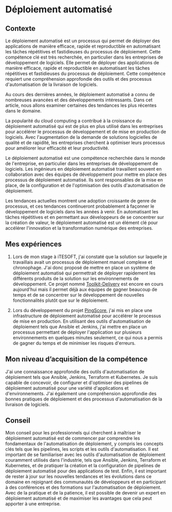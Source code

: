 # Déploiement automatisé

## Contexte

Le déploiement automatisé est un processus qui permet de déployer des applications de manière efficace, rapide et
reproductible en automatisant les tâches répétitives et fastidieuses du processus de déploiement. Cette compétence clé
est très recherchée, en particulier dans les entreprises de développement de logiciels. Elle permet de déployer des
applications de manière efficace, rapide et reproductible en automatisant les tâches répétitives et fastidieuses du
processus de déploiement. Cette compétence requiert une compréhension approfondie des outils et des processus
d'automatisation de la livraison de logiciels.

Au cours des dernières années, le déploiement automatisé a connu de nombreuses avancées et des développements
intéressants. Dans cet article, nous allons examiner certaines des tendances les plus récentes dans le domaine.

La popularité du cloud computing a contribué à la croissance du déploiement automatisé qui est de plus en plus utilisé
dans les entreprises pour accélérer le processus de développement et de mise en production de logiciels. Avec
l'augmentation de la demande de solutions logicielles de qualité et de rapidité, les entreprises cherchent à optimiser
leurs processus pour améliorer leur efficacité et leur productivité.

Le déploiement automatisé est une compétence recherchée dans le monde de l'entreprise, en particulier dans les
entreprises de développement de logiciels. Les ingénieurs en déploiement automatisé travaillent souvent en collaboration
avec des équipes de développement pour mettre en place des processus de déploiement automatisé. Ils sont responsables de
la mise en place, de la configuration et de l'optimisation des outils d'automatisation de déploiement.

Les tendances actuelles montrent une adoption croissante de genre de processus, et ces tendances continueront
probablement à façonner le développement de logiciels dans les années à venir. En automatisant les tâches répétitives et
en permettant aux développeurs de se concentrer sur la création de valeur, le déploiement automatisé est un élément clé
pour accélérer l'innovation et la transformation numérique des entreprises.

## Mes expériences

1. Lors de mon stage à iTESOFT, j'ai constaté que la solution sur laquelle je travaillais avait un processus de
   déploiement manuel complexe et chronophage. J'ai donc proposé de mettre en place un système de déploiement automatisé
   qui permettrait de déployer rapidement les différents produits de la solution sur les environnements de
   développement. Ce projet nommé [Toolkit-Delivery](/mes-réalisations/toolkit-delivery) est encore en cours aujourd'hui
   mais il permet déjà aux équipes de gagner beaucoup de temps et de se concentrer sur le développement de nouvelles
   fonctionnalités plutôt que sur le déploiement.

2. Lors du développement du projet [PingScore](/mes-réalisations/pingscore), j'ai mis en place une infrastructure de
   déploiement automatisé pour accélérer le processus de mise en production. En utilisant des outils d'automatisation de
   déploiement tels que Ansible et Jenkins, j'ai mettre en place un processus permettant de déployer l'application sur
   plusieurs environnements en quelques minutes seulement, ce qui nous a permis de gagner du temps et de minimiser les
   risques d'erreurs.

## Mon niveau d’acquisition de la compétence

J'ai une connaissance approfondie des outils d'automatisation de déploiement tels que Ansible, Jenkins, Terraform et
Kubernetes. Je suis capable de concevoir, de configurer et d'optimiser des pipelines de déploiement automatisé pour une
variété d'applications et d'environnements. J'ai également une compréhension approfondie des bonnes pratiques de
déploiement et des processus d'automatisation de la livraison de logiciels.

## Conseil

Mon conseil pour les professionnels qui cherchent à maîtriser le déploiement automatisé est de commencer par comprendre
les fondamentaux de l'automatisation de déploiement, y compris les concepts clés tels que les pipelines, les scripts et
les outils d'automatisation. Il est important de se familiariser avec les outils d'automatisation de déploiement
couramment utilisés dans l'industrie, tels que Ansible, Jenkins, Terraform et Kubernetes, et de pratiquer la création et
la configuration de pipelines de déploiement automatisé pour des applications de test. Enfin, il est important de rester
à jour sur les nouvelles tendances et les évolutions dans ce domaine en rejoignant des communautés de développeurs et en
participant à des conférences et des formations sur l'automatisation de déploiement. Avec de la pratique et de la
patience, il est possible de devenir un expert en déploiement automatisé et de maximiser les avantages que cela peut
apporter à une entreprise.

